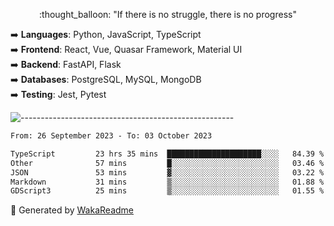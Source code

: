 <p align="center"> 
  :thought_balloon: "If there is no struggle, there is no progress"
</p>

<p align="left">
  ➡️ <strong>Languages</strong>: Python, JavaScript, TypeScript<br>
  ➡️ <strong>Frontend</strong>: React, Vue, Quasar Framework, Material UI<br>
  ➡️ <strong>Backend</strong>: FastAPI, Flask<br>
  ➡️ <strong>Databases</strong>: PostgreSQL, MySQL, MongoDB<br>
  ➡️ <strong>Testing</strong>: Jest, Pytest<br>
</p>

![-----------------------------------------------------](https://raw.githubusercontent.com/andreasbm/readme/master/assets/lines/vintage.png)

<!--START_SECTION:waka-->

```txt
From: 26 September 2023 - To: 03 October 2023

TypeScript         23 hrs 35 mins  █████████████████████░░░░   84.39 %
Other              57 mins         █░░░░░░░░░░░░░░░░░░░░░░░░   03.46 %
JSON               53 mins         ▓░░░░░░░░░░░░░░░░░░░░░░░░   03.22 %
Markdown           31 mins         ▒░░░░░░░░░░░░░░░░░░░░░░░░   01.88 %
GDScript3          25 mins         ▒░░░░░░░░░░░░░░░░░░░░░░░░   01.55 %
```

<!--END_SECTION:waka-->


🚀 Generated by [WakaReadme](https://github.com/athul/waka-readme)
